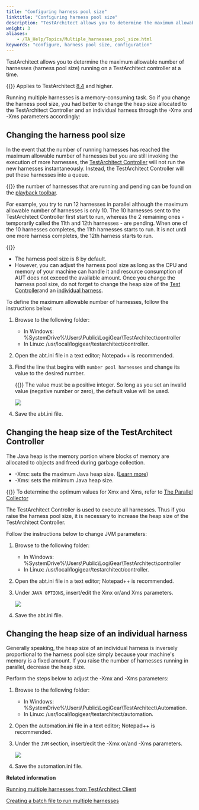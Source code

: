 ```yaml
--- 
title: "Configuring harness pool size"
linktitle: "Configuring harness pool size"
description: "TestArchitect allows you to determine the maximum allowable number of harnesses (harness pool size) running on a TestArchitect controller at a time."
weight: 3
aliases: 
    - /TA_Help/Topics/Multiple_harnesses_pool_size.html
keywords: "configure, harness pool size, configuration"
---
```


TestArchitect allows you to determine the maximum allowable number of harnesses \(harness pool size\) running on a TestArchitect controller at a time.

{{<note>}} Applies to TestArchitect [8.4](/TA_ReleaseNotes/DITA_source/Whats_New_8.4.html) and higher.

Running multiple harnesses is a memory-consuming task. So if you change the harness pool size, you had better to change the heap size allocated to the TestArchitect Controller and an individual harness through the -Xmx and -Xms parameters accordingly:

## Changing the harness pool size

In the event that the number of running harnesses has reached the maximum allowable number of harnesses but you are still invoking the execution of more harnesses, the [TestArchitect Controller](/TA_Help/Topics/Controller_management.html) will not run the new harnesses instantaneously. Instead, the TestArchitect Controller will put these harnesses into a queue.

{{<tip>}} the number of harnesses that are running and pending can be found on the [playback toolbar](/TA_Help/Topics/Test_exec_playback_toolbar.html).

For example, you try to run 12 harnesses in parallel although the maximum allowable number of harnesses is only 10. The 10 harnesses sent to the TestArchitect Controller first start to run, whereas the 2 remaining ones - temporarily called the 11th and 12th harnesses - are pending. When one of the 10 harnesses completes, the 11th harnesses starts to run. It is not until one more harness completes, the 12th harness starts to run.

{{<important>}}

-   The harness pool size is 8 by default.
-   However, you can adjust the harness pool size as long as the CPU and memory of your machine can handle it and resource consumption of AUT does not exceed the available amount. Once you change the harness pool size, do not forget to change the heap size of the [Test Controller](/TA_Help/Topics/Multiple_harnesses_pool_size.html#TA_controller_heap_size)and an [individual harness](/TA_Help/Topics/Multiple_harnesses_pool_size.html#individual_harness_heap_size).

To define the maximum allowable number of harnesses, follow the instructions below:

1.  Browse to the following folder:
    -   In Windows: %SystemDrive%\\Users\\Public\\LogiGear\\TestArchitect\\controller
    -   In Linux: /usr/local/logigear/testarchitect/controller.
2.  Open the abt.ini file in a text editor; Notepad++ is recommended.
3.  Find the line that begins with `number pool harnesses` and change its value to the desired number.

    {{<note>}} The value must be a positive integer. So long as you set an invalid value \(negative number or zero\), the default value will be used.

    ![](/images/TA_Help/Images/configure_harness_pool_size.png)

4.  Save the abt.ini file.

## Changing the heap size of the TestArchitect Controller

The Java heap is the memory portion where blocks of memory are allocated to objects and freed during garbage collection.

-   -Xmx: sets the maximum Java heap size. \([Learn more](https://docs.oracle.com/cd/E13150_01/jrockit_jvm/jrockit/jrdocs/refman/optionX.html)\)
-   -Xms: sets the minimum Java heap size.

{{<tip>}} To determine the optimum values for Xmx and Xms, refer to [The Parallel Collector](https://docs.oracle.com/javase/8/docs/technotes/guides/vm/gctuning/parallel.html#default_heap_size)

The TestArchitect Controller is used to execute all harnesses. Thus if you raise the harness pool size, it is necessary to increase the heap size of the TestArchitect Controller.

Follow the instructions below to change JVM parameters:

1.  Browse to the following folder:
    -   In Windows: %SystemDrive%\\Users\\Public\\LogiGear\\TestArchitect\\controller
    -   In Linux: /usr/local/logigear/testarchitect/controller.
2.  Open the abt.ini file in a text editor; Notepad++ is recommended.
3.  Under `JAVA OPTIONS`, insert/edit the Xmx or/and Xms parameters.

    ![](/images/TA_Help/Images/heap_size_TA_controller.png)

4.  Save the abt.ini file.

## Changing the heap size of an individual harness

Generally speaking, the heap size of an individual harness is inversely proportional to the harness pool size simply because your machine's memory is a fixed amount. If you raise the number of harnesses running in parallel, decrease the heap size.

Perform the steps below to adjust the -Xmx and -Xms parameters:

1.  Browse to the following folder:
    -   In Windows: %SystemDrive%\\Users\\Public\\LogiGear\\TestArchitect\\Automation.
    -   In Linux: /usr/local/logigear/testarchitect/automation.
2.  Open the automation.ini file in a text editor; Notepad++ is recommended.
3.  Under the `JVM` section, insert/edit the -Xmx or/and -Xms parameters.

    ![](/images/TA_Help/Images/JVM_Xmx.png)

4.  Save the automation.ini file.



**Related information**  


[Running multiple harnesses from TestArchitect Client](/TA_Help/Topics/Multiple_harnesses_running.html)

[Creating a batch file to run multiple harnesses](/TA_Help/Topics/Multiple_harnesses_creating_batch_file.html)

